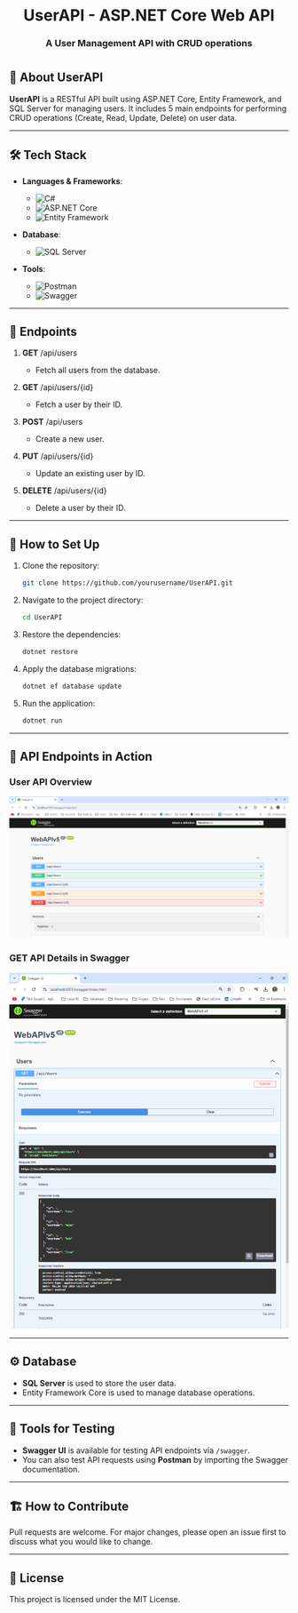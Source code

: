 <h1 align="center">UserAPI - ASP.NET Core Web API</h1>
<h3 align="center">A User Management API with CRUD operations</h3>
<h1></h1>

## 📖 About UserAPI

**UserAPI** is a RESTful API built using ASP.NET Core, Entity Framework, and SQL Server for managing users. It includes 5 main endpoints for performing CRUD operations (Create, Read, Update, Delete) on user data.

---

## 🛠️ Tech Stack

- **Languages & Frameworks**:
  - ![C#](https://img.shields.io/badge/-C%23-00599C?style=flat-square&logo=csharp)
  - ![ASP.NET Core](https://img.shields.io/badge/-ASP.NET_Core-512BD4?style=flat-square&logo=.net)
  - ![Entity Framework](https://img.shields.io/badge/-Entity_Framework_Core-512BD4?style=flat-square&logo=.net)

- **Database**:
  - ![SQL Server](https://img.shields.io/badge/-SQL_Server-CC2927?style=flat-square&logo=microsoft-sql-server)

- **Tools**:
  - ![Postman](https://img.shields.io/badge/-Postman-FF6C37?style=flat-square&logo=postman)
  - ![Swagger](https://img.shields.io/badge/-Swagger-85EA2D?style=flat-square&logo=swagger)

---

## 📌 Endpoints

1. **GET** /api/users
   - Fetch all users from the database.
   
2. **GET** /api/users/{id}
   - Fetch a user by their ID.

3. **POST** /api/users
   - Create a new user.

4. **PUT** /api/users/{id}
   - Update an existing user by ID.

5. **DELETE** /api/users/{id}
   - Delete a user by their ID.

---

## 🚀 How to Set Up

1. Clone the repository:
    ```bash
    git clone https://github.com/yourusername/UserAPI.git
    ```
2. Navigate to the project directory:
    ```bash
    cd UserAPI
    ```
3. Restore the dependencies:
    ```bash
    dotnet restore
    ```
4. Apply the database migrations:
    ```bash
    dotnet ef database update
    ```
5. Run the application:
    ```bash
    dotnet run
    ```

---

## 📸 API Endpoints in Action

### User API Overview
![User API Overview](https://github.com/RamaniRavi/UserAPI/blob/main/Demo/user-api-overview.png)

### GET API Details in Swagger
![Swagger API Details](https://github.com/RamaniRavi/UserAPI/blob/main/Demo/GET-swagger-api-details.png)

---

## ⚙️ Database

- **SQL Server** is used to store the user data.
- Entity Framework Core is used to manage database operations.

---

## 🔧 Tools for Testing

- **Swagger UI** is available for testing API endpoints via `/swagger`.
- You can also test API requests using **Postman** by importing the Swagger documentation.

---

## 🏗️ How to Contribute

Pull requests are welcome. For major changes, please open an issue first to discuss what you would like to change.

---

## 📝 License

This project is licensed under the MIT License.
